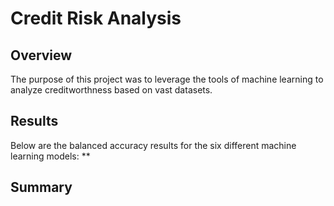 # Credit Risk Analysis
## Overview
The purpose of this project was to leverage the tools of machine learning to analyze creditworthness based on vast datasets.

## Results
Below are the balanced accuracy results for the six different machine learning models:
**

## Summary
